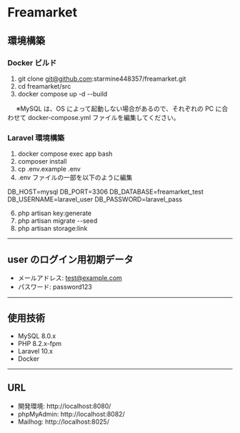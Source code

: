 # Freamarket

## 環境構築

### Docker ビルド

1. git clone git@github.com:starmine448357/freamarket.git
1. cd freamarket/src
1. docker compose up -d --build

&nbsp;&nbsp;&nbsp;&nbsp;&nbsp;※MySQL は、OS によって起動しない場合があるので、それぞれの PC に合わせて docker-compose.yml ファイルを編集してください。

### Laravel 環境構築

1. docker compose exec app bash
1. composer install
1. cp .env.example .env
1. .env ファイルの一部を以下のように編集

DB_HOST=mysql
DB_PORT=3306
DB_DATABASE=freamarket_test
DB_USERNAME=laravel_user
DB_PASSWORD=laravel_pass


6. php artisan key:generate  
7. php artisan migrate --seed  
8. php artisan storage:link  

---

## user のログイン用初期データ

- メールアドレス: test@example.com  
- パスワード: password123  

---

## 使用技術

- MySQL 8.0.x  
- PHP 8.2.x-fpm  
- Laravel 10.x  
- Docker  

---

## URL

- 開発環境: http://localhost:8080/  
- phpMyAdmin: http://localhost:8082/  
- Mailhog: http://localhost:8025/  
